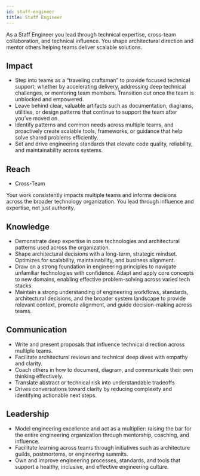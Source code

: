 ```yaml
---
id: staff-engineer
title: Staff Engineer
---
```


As a Staff Engineer you lead through technical expertise, cross-team collaboration, and technical influence. You shape architectural direction and mentor others helping teams deliver scalable solutions.

## Impact

- Step into teams as a “traveling craftsman” to provide focused technical support, whether by accelerating delivery, addressing deep technical challenges, or mentoring team members. Transition out once the team is unblocked and empowered.
- Leave behind clear, valuable artifacts such as documentation, diagrams, utilities, or design patterns that continue to support the team after you’ve moved on.
- Identify patterns and common needs across multiple teams, and proactively create scalable tools, frameworks, or guidance that help solve shared problems efficiently.
- Set and drive engineering standards that elevate code quality, reliability, and maintainability across systems.

## Reach

- Cross-Team 

Your work consistently impacts multiple teams and informs decisions across the broader technology organization. You lead through influence and expertise, not just authority.

## Knowledge

- Demonstrate deep expertise in core technologies and architectural patterns used across the organization.
- Shape architectural decisions with a long-term, strategic mindset. Optimizes for scalability, maintainability, and business alignment.
- Draw on a strong foundation in engineering principles to navigate unfamiliar technologies with confidence. Adapt and apply core concepts to new domains, enabling effective problem-solving across varied tech stacks.
- Maintain a strong understanding of engineering workflows, standards, architectural decisions, and the broader system landscape to provide relevant context, promote alignment, and guide decision-making across teams.

## Communication

- Write and present proposals that influence technical direction across multiple teams.
- Facilitate architectural reviews and technical deep dives with empathy and clarity.
- Coach others in how to document, diagram, and communicate their own thinking effectively.
- Translate abstract or technical risk into understandable tradeoffs
- Drives conversations toward clarity by reducing complexity and identifying actionable next steps.

## Leadership

- Model engineering excellence and act as a multiplier: raising the bar for the entire engineering organization through mentorship, coaching, and influence.
- Facilitate learning across teams through initiatives such as architecture guilds, postmortems, or engineering summits.
- Own and improve engineering processes, standards, and tools that support a healthy, inclusive, and effective engineering culture.

 

